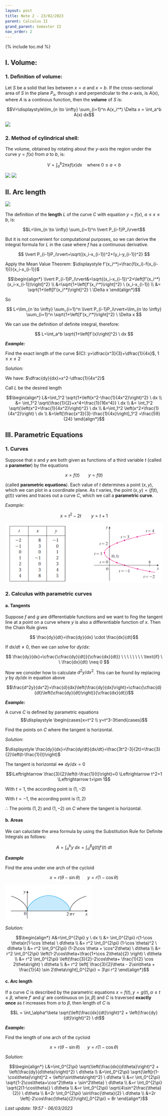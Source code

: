 ```yaml
---
layout: post
title: Note 2 - 23/02/2023
parent: Calculus II
grand_parent: Semester II
nav_order: 2
---
```


{% include toc.md %}

## I. Volume:

### 1. Definition of volume:

Let $S$ be a solid that lies between $x=a$ and $x=b$. If the cross-sectional area of $S$ in the plane $P_x$, through $x$ and perpendcular to the $x$-axis, is $A(x)$, where $A$ is a continous function, then the **volume** of $S$ is:

$$V=\displaystyle\lim_{n \to \infty} \sum_{i=1}^n A(x_i^*) \Delta x = \int_a^b A(x) dx$$

![](https://i.ibb.co/rxxyT3P/fig1.png)

### 2. Method of cylindrical shell:

The volume, obtained by rotating about the $y$-axis the region under the curve $y=f(x)$ from $a$ to $b$, is:

$$V=\int_a^b 2\pi xf(x) dx \  \  \  \ \text{where $0 \leq a < b$}$$

![](https://i.ibb.co/ftb9ZM2/fig2.png)
![](https://i.ibb.co/8YszXbt/fig3.png)

## II. Arc length

![](https://i.ibb.co/1z5fmFw/fig4.png)

The definition of the **length** $L$ of the curve $C$ with equation $y=f(x)$, $a \leq x \leq b$, is:

$$L=\lim_{n \to \infty} \sum_{i=1}^n \lvert P_{i-1}P_i\rvert$$

But it is not convenient for computational purposes, so we can derive the integral formula for $L$ in the case where $f$ has a continuous derivative.

$$
\lvert P_{i-1}P_i\rvert=\sqrt{(x_i-x_{i-1})^2+(y_i-y_{i-1})^2}
$$

Apply the Mean Value Theorem: $\displaystyle f'(x_i^*)=\frac{f(x_i)-f(x_{i-1})}{x_i-x_{i-1}}$

$$\begin{align*}
\lvert P_{i-1}P_i\rvert&=\sqrt{(x_i-x_{i-1})^2+\left[f'(x_i^*)(x_i-x_{i-1})\right]^2} \\
&=\sqrt{1+\left[f'(x_i^*)\right]^2} \ (x_i-x_{i-1}) \\
&= \sqrt{1+\left[f'(x_i^*)\right]^2} \ \Delta x
\end{align*}$$

So

$$
L=\lim_{n \to \infty} \sum_{i=1}^n \lvert P_{i-1}P_i\rvert=\lim_{n \to \infty} \sum_{i=1}^n \sqrt{1+\left[f'(x_i^*)\right]^2} \ \Delta x
$$

We can use the definition of definite integral, therefore:

$$
L=\int_a^b \sqrt{1+\left[f'(x)\right]^2} \ dx
$$

**_Example:_**

Find the exact length of the curve $(C): y=\dfrac{x^3}{3}+\dfrac{1}{4x}$, $1 \leq x \leq 2$

_Solution:_

We have: $\dfrac{dy}{dx}=x^2-\dfrac{1}{4x^2}$

Call $L$ be the desired length

$$\begin{align*}
L&=\int_1^2 \sqrt{1+\left(x^2-\frac{1}{4x^2}\right)^2} \ dx \\
&= \int_1^2 \sqrt{\frac{1}{2}+x^4+\frac{1}{16x^4}} \ dx \\
&= \int_1^2 \sqrt{\left(x^2+\frac{1}{4x^2}\right)^2} \ dx \\
&=\int_1^2 \left(x^2+\frac{1}{4x^2}\right) \ dx \\
&=\left[\frac{x^3}{3}-\frac{1}{4x}\right]_1^2 =\frac{59}{24}
\end{align*}$$


## III. Parametric Equations

### 1. Curves

Suppose that $x$ and $y$ are both given as functions of a third variable $t$ (called a **parameter**) by the equations

$$x=f(t) \ \ \ \ \ \ \ y=f(t)$$

(called **parametric equations**). Each value of $t$ determines a point $(x,y)$, which we can plot in a coordinate plane. As $t$ varies, the point $(x,y)=(f(t),g(t))$ varies and traces out a curve $C$, which we call a **parametric curve**.

_Example:_

$$x=t^2-2t \ \ \ \ \ \ \ \ y=t+1$$

![](fig5.png)

### 2. Calculus with parametric curves

#### a. Tangents

Suppose $f$ and $g$ are differentiable functions and we want to fing the tangent line at a point on a curve where $y$ is also a differentiable function of $x$. Then the Chain Rule gives

$$ \frac{dy}{dt}=\frac{dy}{dx} \cdot \frac{dx}{dt}$$

If $dx/dt \neq 0$, then we can solve for $dy/dx$:

$$
\frac{dy}{dx}=\cfrac{\cfrac{dy}{dt}}{\cfrac{dx}{dt}} \ \ \ \ \ \ \ \ \text{if} \ \ \frac{dx}{dt} \neq 0
$$

Now we consider how to calculate $d^2y/dx^2$. This can be found by replacing $y$ by $dy/dx$ in equation above

$$\frac{d^2y}{dx^2}=\frac{d}{dx}\left(\frac{dy}{dx}\right)=\cfrac{\cfrac{d}{dt}\left(\cfrac{dy}{dt}\right)}{\cfrac{dx}{dt}}$$

**_Example:_**

A curve $C$ is defined by parametric equations $$\displaystyle \begin{cases}x=t^2 \\ y=t^3-3t\end{cases}$$

Find the points on $C$ where the tangent is horizontal.

_Solution:_

$\displaystyle \frac{dy}{dx}=\frac{dy/dt}{dx/dt}=\frac{3t^2-3}{2t}=\frac{3}{2}\left(t-\frac{1}{t}\right)$

The tangent is horizontal $\Leftrightarrow$ $dy/dx=0$

$$\Leftrightarrow \frac{3}{2}\left(t-\frac{1}{t}\right)=0 \Leftrightarrow t^2=1 \Leftrightarrow t=\pm 1$$

With $t=1$, the according point is $(1,-2)$

With $t=-1$, the according point is $(1,2)$

$\therefore$ The points $(1,2)$ and $(1,-2)$ on $C$ where the tangent is horizontal.

#### b. Areas

We can caluclate the area formula by using the Substitution Rule for Definite Integrals as follows:

$$A=\int_a^b y \ dx=\int_\alpha^\beta g(t)f'(t) \ dt$$

**_Example_**

Find the area under one arch of the cycloid

$$x=r(\theta - \sin \theta) \ \ \ \ \ \ y=r(1-\cos \theta)$$

![](fig6.png)

_Solution:_

$$\begin{align*}
A&=\int_0^{2\pi} y \ dx \\
&= \int_0^{2\pi} r(1-\cos \theta)r(1-\cos \theta) \ d\theta \\
&= r^2 \int_0^{2\pi} (1-\cos \theta)^2 \ d\theta \\
&= r^2 \int_0^{2\pi} (1-2\cos \theta + \cos^2\theta) \ d\theta \\
&= r^2 \int_0^{2\pi} \left(1-2\cos\theta+\frac{1+\cos 2\theta}{2} \right) \ d\theta \\
&= r^2 \int_0^{2\pi} \left(\frac{3}{2}-2\cos\theta+ \frac{1}{2} \cos 2\theta\right) \ d\theta \\
&= r^2 \left[ \frac{3}{2}\theta - 2\sin\theta + \frac{1}{4} \sin 2\theta\right]_0^{2\pi} = 3\pi r^2
\end{align*}$$

#### c. Arc length

If a curve $C$ is described by the parametric equations $x=f(t), y=g(t), \alpha \leq t \leq \beta$, where $f'$ and $g'$ are continuous on $[\alpha,\beta]$ and $C$ is traversed **exactly once** as $t$ increases from $\alpha$ to $\beta$, then length of $C$ is

$$L = \int_\alpha^\beta \sqrt{\left(\frac{dx}{dt}\right)^2 + \left(\frac{dy}{dt}\right)^2} \ dt$$

**_Example:_**

Find the length of one arch of the cycloid

$$x=r(\theta - \sin \theta) \ \ \ \ \ \ y=r(1-\cos \theta)$$

_Solution:_

$$\begin{align*}
L&=\int_0^{2\pi} \sqrt{\left(\frac{dx}{d\theta}\right)^2 + \left(\frac{dy}{d\theta}\right)^2} \ d\theta \\
&=\int_0^{2\pi} \sqrt{\left[r(1-\cos\theta)\right]^2 + \left(r\sin\theta\right)^2} \ d\theta \\ 
&=r \int_0^{2\pi} \sqrt{1-2\cos\theta+\cos^2\theta + \sin^2\theta} \ d\theta \\
&=r \int_0^{2\pi} \sqrt{2(1-\cos\theta)} \ d\theta \\
&=r \int_0^{2\pi} \sqrt{4\sin^2\frac{\theta}{2}} \ d\theta \\
&=2r \int_0^{2\pi} \sin\frac{\theta}{2} \ d\theta \\
&=2r \left[-2\cos\frac{\theta}{2}\right]_0^{2\pi} = 8r
\end{align*}$$

_Last update: 19:57 - 06/03/2023_